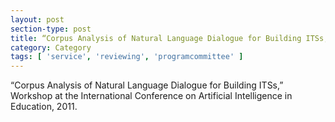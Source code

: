 ```yaml
---
layout: post
section-type: post
title: “Corpus Analysis of Natural Language Dialogue for Building ITSs,” Workshop at the International Conference on Artificial Intelligence in Education.
category: Category
tags: [ 'service', 'reviewing', 'programcommittee' ]
---
```

“Corpus Analysis of Natural Language Dialogue for Building ITSs,” Workshop at the International Conference on Artificial Intelligence in Education, 2011.

